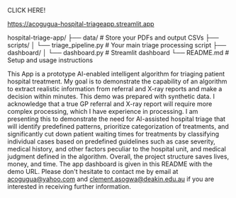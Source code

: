 CLICK HERE!

https://acogugua-hospital-triageapp.streamlit.app


hospital-triage-app/
├── data/               # Store your PDFs and output CSVs
├── scripts/
│   └── triage_pipeline.py   # Your main triage processing script
├── dashboard/
│   └── dashboard.py         # Streamlit dashboard
└── README.md          # Setup and usage instructions

This App is a prototype AI-enabled intelligent algorithm for triaging patient hospital treatment. My goal is to demonstrate the capability of an algorithm to extract realistic information from referral and X-ray reports and make a decision within minutes. This demo was prepared with synthetic data. I acknowledge that a true GP referral and X-ray report will require more complex processing, which I have experience in processing. I am presenting this to demonstrate the need for AI-assisted hospital triage that will identify predefined patterns, prioritize categorization of treatments, and significantly cut down patient waiting times for treatments by classifying individual cases based on predefined guidelines such as case severity, medical history, and other factors peculiar to the hospital unit, and medical judgment defined in the algorithm. Overall,  the project structure saves lives, money, and time. The app dashboard is given in this README with the demo URL.  Please don't hesitate to contact me by email at acogugua@yahoo.com and clement.asogwa@deakin.edu.au if you are interested in receiving further information.
